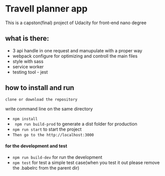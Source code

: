 # Travell planner app

This is a capston(final) project of Udacity for front-end nano degree

## what is there: 

- 3 api handle in one request and manupulate with a proper way
- webpack configure for optimizing and controll the main files
- style with sass
- service worker
- testing tool - jest

## how to install and run

```
clone or download the repository
```
write command line on the same directory
- ``` npm install ```
- ``` npm run build-prod``` to generate a dist folder for production
- ``` npm run start ``` to start the project
- ``` Then go to the http://localhost:3000 ```

#### for the development and test

- `` npm run build-dev `` for run the development
- `` npm test `` for test a simple test case(when you test it out please remove the .babelrc from the parent dir)



